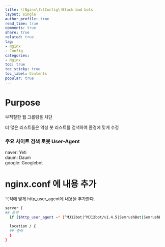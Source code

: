 ```yaml
---
title: \[Nginx\]\(Config\)Block bad bots
layout: single
author_profile: true
read_time: true
comments: true
share: true
related: true
tag:
- Nginx
- Config
categories:
- Nginx
toc: true
toc_sticky: true
toc_label: Contents
popular: true
---
```

# Purpose
부적절한 웹 크롤링을 차단  

더 많은 리스트들은 악성 봇 리스트를 검색하여 환경에 맞게 수정

### 주요 사이트 검색 로봇 User-Agent
naver: Yeti  
daum: Daum  
google: Googlebot  


# nginx.conf 에 내용 추가
목적에 맞게 http_user_agent에 내용을 추가한다.

```bash
server {
## 중략
  if ($http_user_agent ~* (^MJ12bot|^MJ12bot/v1.4.5|SemrushBot|SemrushBot-SA|DomainCrawler|MegaIndex.ru|AlphaBot) ) { return 403; }
    
  location / {
  ## 중략
  }
}
```